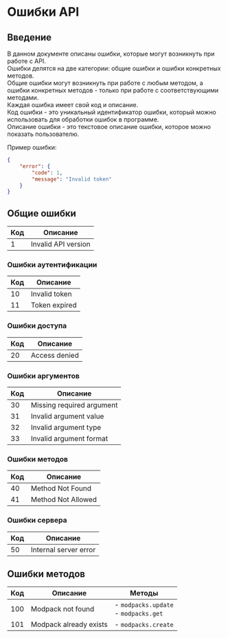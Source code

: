 # Ошибки API

## Введение

В данном документе описаны ошибки, которые могут возникнуть при работе с API. \
Ошибки делятся на две категории: общие ошибки и ошибки конкретных методов. \
Общие ошибки могут возникнуть при работе с любым методом, а ошибки конкретных методов - только при работе с соответствующими методами. \
Каждая ошибка имеет свой код и описание. \
Код ошибки - это уникальный идентификатор ошибки, который можно использовать для обработки ошибок в программе. \
Описание ошибки - это текстовое описание ошибки, которое можно показать пользователю.

Пример ошибки:

```json
{
    "error": {
        "code": 1,
        "message": "Invalid token"
    }
}
```

## Общие ошибки

| Код | Описание            |
|-----|---------------------|
| 1   | Invalid API version |

### Ошибки аутентификации

| Код | Описание         |
|-----|------------------|
| 10  | Invalid token    |
| 11  | Token expired    |

### Ошибки доступа

| Код | Описание      |
|-----|---------------|
| 20  | Access denied |

### Ошибки аргументов

| Код | Описание                  |
|-----|---------------------------|
| 30  | Missing required argument |
| 31  | Invalid argument value    |
| 32  | Invalid argument type     |
| 33  | Invalid argument format   |

### Ошибки методов

| Код | Описание           |
|-----|--------------------|
| 40  | Method Not Found   |
| 41  | Method Not Allowed |


### Ошибки сервера

| Код | Описание                  |
|-----|---------------------------|
| 50  | Internal server error     |

## Ошибки методов

| Код | Описание               | Методы                                   |
|-----|------------------------|------------------------------------------|
| 100 | Modpack not found      | - `modpacks.update`<br/>- `modpacks.get` |
| 101 | Modpack already exists | - `modpacks.create`                      |

